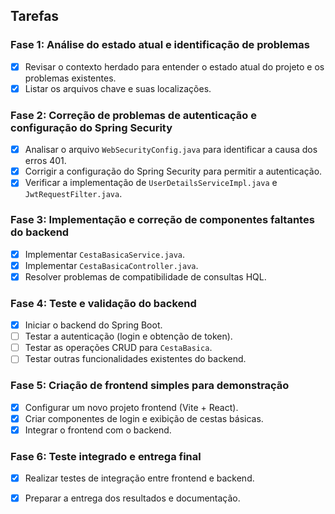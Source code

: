 ## Tarefas

### Fase 1: Análise do estado atual e identificação de problemas
- [x] Revisar o contexto herdado para entender o estado atual do projeto e os problemas existentes.
- [x] Listar os arquivos chave e suas localizações.

### Fase 2: Correção de problemas de autenticação e configuração do Spring Security
- [x] Analisar o arquivo `WebSecurityConfig.java` para identificar a causa dos erros 401.
- [x] Corrigir a configuração do Spring Security para permitir a autenticação.
- [x] Verificar a implementação de `UserDetailsServiceImpl.java` e `JwtRequestFilter.java`.

### Fase 3: Implementação e correção de componentes faltantes do backend
- [x] Implementar `CestaBasicaService.java`.
- [x] Implementar `CestaBasicaController.java`.
- [x] Resolver problemas de compatibilidade de consultas HQL.

### Fase 4: Teste e validação do backend
- [x] Iniciar o backend do Spring Boot.
- [ ] Testar a autenticação (login e obtenção de token).
- [ ] Testar as operações CRUD para `CestaBasica`.
- [ ] Testar outras funcionalidades existentes do backend.

### Fase 5: Criação de frontend simples para demonstração
- [x] Configurar um novo projeto frontend (Vite + React).
- [x] Criar componentes de login e exibição de cestas básicas.
- [x] Integrar o frontend com o backend.

### Fase 6: Teste integrado e entrega final
- [x] Realizar testes de integração entre frontend e backend.
- [x] Preparar a entrega dos resultados e documentação.

